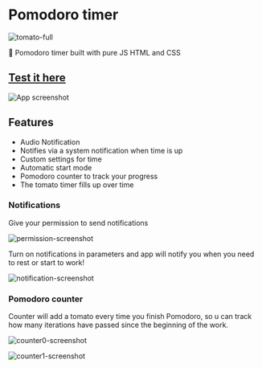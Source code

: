 # Pomodoro timer
![tomato-full](https://github.com/Ebeerz/Pomodoro/assets/45107126/f3ab69b9-f679-4d3b-b3e7-81a7b5f2638f)

:tomato: Pomodoro timer built with pure JS HTML and CSS

## [Test it here](https://ebeerz.github.io/Pomodoro/)

![App screenshot](https://github.com/Ebeerz/Pomodoro/assets/45107126/1f79019b-3693-47e9-b428-d897c733627e)

## Features

+ Audio Notification
+ Notifies via a system notification when time is up
+ Custom settings for time
+ Automatic start mode
+ Pomodoro counter to track your progress
+ The tomato timer fills up over time

### Notifications
Give your permission to send notifications

![permission-screenshot](https://github.com/Ebeerz/Pomodoro/assets/45107126/0c629526-6112-49ab-a60c-c142996b18a7)

Turn on notifications in parameters and app will notify you when you need to rest or start to work!

![notification-screenshot](https://github.com/Ebeerz/Pomodoro/assets/45107126/a10f097b-3126-456d-a97b-e42b83b5f85b)

### Pomodoro counter

Counter will add a tomato every time you finish Pomodoro, so u can track how many iterations have passed since the beginning of the work.

![counter0-screenshot](https://github.com/Ebeerz/Pomodoro/assets/45107126/ea98e73a-6ca5-40d4-88cc-da0c43e45561)

![counter1-screenshot](https://github.com/Ebeerz/Pomodoro/assets/45107126/08e434c8-9b6d-4437-af27-ffba3c850772)
